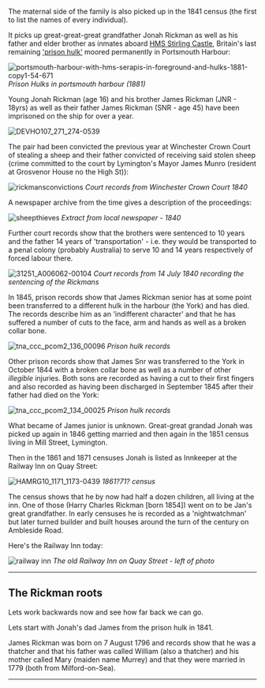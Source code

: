 The maternal side of the family is also picked up in the 1841 census (the first to list the names of every individual).

It picks up great-great-great grandfather Jonah Rickman as well as his father and elder brother as inmates aboard [HMS Stirling Castle](https://en.wikipedia.org/wiki/HMS_Stirling_Castle_(1811)), Britain's last remaining ['prison hulk'](https://en.wikipedia.org/wiki/List_of_British_prison_hulks) moored permanently in Portsmouth Harbour:

![portsmouth-harbour-with-hms-serapis-in-foreground-and-hulks-1881-copy1-54-671](https://github.com/user-attachments/assets/1224997e-b396-496a-a9a1-5ebf97c3a25f)
*Prison Hulks in portsmouth harbour (1881)*

Young Jonah Rickman (age 16) and his brother James Rickman (JNR - 18yrs) as well as their father James Rickman (SNR - age 45) have been imprisoned on the ship for over a year. 

![DEVHO107_271_274-0539](https://github.com/user-attachments/assets/c39767ed-bba4-4050-be17-341209c7abbd)

The pair had been convicted the previous year at Winchester Crown Court of stealing a sheep and their father convicted of receiving said stolen sheep (crime committed to the court by Lymington's Mayor James Munro (resident at Grosvenor House no the High St)):

![rickmansconvictions](https://github.com/user-attachments/assets/10e4d09f-3a9e-4480-9ba4-6e026109d6ee)
*Court records from Winchester Crown Court 1840*

A newspaper archive from the time gives a description of the proceedings:

![sheepthieves](https://github.com/user-attachments/assets/adb24863-9ddc-45a2-a656-2ffdd1239cb5)
*Extract from local newspaper - 1840*

Further court records show that the brothers were sentenced to 10 years and the father 14 years of 'transportation' - i.e. they would be transported to a penal colony (probably Australia) to serve 10 and 14 years respectively of forced labour there.

![31251_A006062-00104](https://github.com/user-attachments/assets/e3e0d6b1-982c-405f-bc74-1d0409a944e1)
*Court records from 14 July 1840 recording the sentencing of the Rickmans*

In 1845, prison records show that James Rickman senior has at some point been transferred to a different hulk in the harbour (the York) and has died. The records describe him as an 'indifferent character' and that he has suffered a number of cuts to the face, arm and hands as well as a broken collar bone. 

![tna_ccc_pcom2_136_00096](https://github.com/user-attachments/assets/ba5c27c2-6ad5-4df0-94c7-a67d3499c27e)
*Prison hulk records*

Other prison records show that James Snr was transferred to the York in October 1844 with a broken collar bone as well as a number of other *illegible* injuries. Both sons are recorded as having a cut to their first fingers and also recorded as having been discharged in September 1845 after their father had died on the York: 

![tna_ccc_pcom2_134_00025](https://github.com/user-attachments/assets/6925c2fc-5213-4cf8-8046-6f57d71a984d)
*Prison hulk records*

What became of James junior is unknown. Great-great grandad Jonah was picked up again in 1846 getting married and then again in the 1851 census living in Mill Street, Lymington. 

Then in the 1861 and 1871 censuses Jonah is listed as Innkeeper at the Railway Inn on Quay Street:

![HAMRG10_1171_1173-0439](https://github.com/user-attachments/assets/1c37a138-d5fa-428a-a3f4-4da8d575ee24)
*1861?71? census*

The census shows that he by now had half a dozen children, all living at the inn. One of those (Harry Charles Rickman [born 1854]) went on to be Jan's great grandfather. In early censuses he is recorded as a 'nightwatchman' but later turned builder and built houses around the turn of the century on Ambleside Road.

Here's the Railway Inn today:

![railway inn](https://github.com/user-attachments/assets/e015727e-4aee-471e-80d0-58d5dec438a9)
*The old Railway Inn on Quay Street - left of photo*

---

## The Rickman roots

Lets work backwards now and see how far back we can go.

Lets start with Jonah's dad James from the prison hulk in 1841. 

James Rickman was born on 7 August 1796 and records show that he was a thatcher and that his father was called William (also a thatcher) and his mother called Mary (maiden name Murrey) and that they were married in 1779 (both from Milford-on-Sea). 

---













